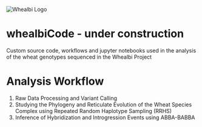 ![Whealbi Logo](https://www.whealbi.eu/wp-content/themes/whealbi/images/logo.png)
# whealbiCode - under construction
Custom source code, workflows and jupyter notebooks used in the analysis of the wheat genotypes sequenced in the Whealbi Project

# Analysis Workflow
1. Raw Data Processing and Variant Calling
2. Studying the Phylogeny and Reticulate Evolution of the Wheat Species Complex using Repeated Random Haplotype Sampling (RRHS)
3. Inference of Hybridization and Introgression Events using ABBA-BABBA
